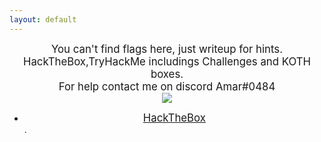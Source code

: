 ```yaml
---
layout: default
---
```


<center><big> You can't find flags here, just writeup for hints. </big></center>
<center><big> HackTheBox,TryHackMe includings Challenges and KOTH boxes. </big></center>
<center><big> For help contact me on discord Amar#0484 </big></center>




<center>
    <img src="https://i.etsystatic.com/23903102/r/il/efa2a2/2391953560/il_570xN.2391953560_gpfb.jpg">
</center>






* [<center><big>HackTheBox</big></center>](./hack-the-box.html).

